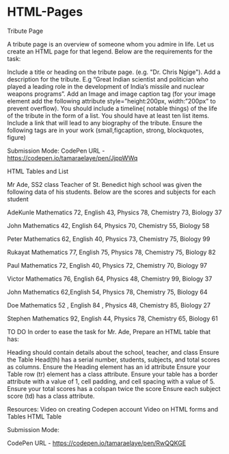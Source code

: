 # HTML-Pages

Tribute Page

A tribute page is an overview of someone whom you admire in life. Let us create an HTML page for that legend.
Below are the requirements for the task:

Include a title or heading on the tribute page. (e.g. "Dr.  Chris Ngige").
Add a description for the tribute. E.g “Great Indian scientist and politician who played a leading role in the development of India’s missile and nuclear weapons programs”.
Add an Image and image caption tag (for your image element add the following attribute style=”height:200px, width:”200px” to prevent overflow). 
You should include a timeline( notable things) of the life of the tribute in the form of a list.
You should have at least ten list items.
Include a link that will lead to any biography of the tribute.
Ensure the following tags are in your work (small,figcaption, strong, blockquotes, figure) 

Submission Mode: 
CodePen URL - https://codepen.io/tamaraelaye/pen/JjppWWq

HTML Tables and List

Mr Ade, SS2  class Teacher of St. Benedict high school was given the following data of his students. Below are the scores and subjects for each student


 

AdeKunle Mathematics 72, English 43, Physics 78, Chemistry 73, Biology 37

John         Mathematics 42, English 64, Physics 70, Chemistry 55, Biology 58

Peter        Mathematics 62, English 40, Physics 73, Chemistry 75, Biology 99

Rukayat    Mathematics 77, English 75, Physics 78, Chemistry 75, Biology 82

Paul          Mathematics 72, English 40, Physics 72, Chemistry 70, Biology 97

Victor        Mathematics 76, English 64, Physics 48, Chemistry 99, Biology 37

John         Mathematics 62,English 54, Physics 78, Chemistry 75, Biology 64

Doe          Mathematics 52 , English 84 , Physics 48, Chemistry 85, Biology 27

Stephen    Mathematics 92, English 44, Physics 78, Chemistry 65, Biology 61

TO DO
In order to ease the task for Mr. Ade, Prepare an HTML table that has:

Heading should contain details about the school, teacher, and class
Ensure the Table Head(th) has a serial number, students, subjects, and total scores as columns.
Ensure the Heading element has an id attribute
Ensure your Table row (tr)  element has a class attribute.
Ensure your table has a border attribute with a value of 1, cell padding, and cell spacing with a value of 5. 
Ensure your total scores  has a colspan twice the score
Ensure each subject score (td) has a class attribute.

Resources:
Video on creating Codepen account
Video on HTML forms and Tables
HTML Table

 
Submission Mode:

CodePen URL  - https://codepen.io/tamaraelaye/pen/RwQQKGE

